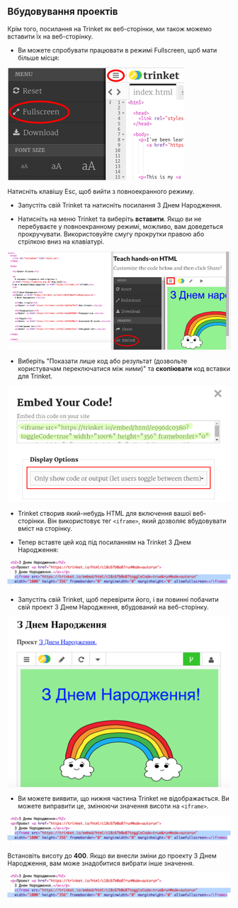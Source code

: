 ## Вбудовування проектів

Крім того, посилання на Trinket як веб-сторінки, ми також можемо вставити їх на веб-сторінку.

+ Ви можете спробувати працювати в режимі Fullscreen, щоб мати більше місця:

![скріншот](images/showcase-fullscreen.png)

Натисніть клавішу Esc, щоб вийти з повноекранного режиму.

+ Запустіть свій Trinket та натисніть посилання З Днем Народження.

+ Натисніть на меню Trinket та виберіть **вставити**. Якщо ви не перебуваєте у повноекранному режимі, можливо, вам доведеться прокручувати. Використовуйте смугу прокрутки правою або стрілкою вниз на клавіатурі.

![скріншот](images/showcase-embed-code.png)

+ Виберіть "Показати лише код або результат (дозвольте користувачам переключатися між ними)" та **скопіювати** код вставки для Trinket. 

![скріншот](images/showcase-embed.png)

+ Trinket створив який-небудь HTML для включення вашої веб-сторінки. Він використовує тег `<iframe>`, який дозволяє вбудовувати вміст на сторінку.

+ Тепер вставте цей код під посиланням на Trinket З Днем Народження:

![скріншот](images/showcase-paste-embed.png)

+ Запустіть свій Trinket, щоб перевірити його, і ви повинні побачити свій проект З Днем Народження, вбудований на веб-сторінку. 

![скріншот](images/showcase-embed-output.png)

+ Ви можете виявити, що нижня частина Trinket не відображається. Ви можете виправити це, змінюючи значення висоти на `<iframe>`. 

![скріншот](images/showcase-embed-height.png)

Встановіть висоту до **400**. Якщо ви внесли зміни до проекту З Днем Народження, вам може знадобитися вибрати інше значення.

![скріншот](images/showcase-embed-fixed.png)